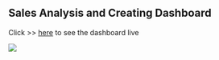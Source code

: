 ## Sales Analysis and Creating Dashboard

Click >> [here](https://public.tableau.com/app/profile/ugur6725/viz/SalesDashboard_16458964574620/Dashboard) to see the dashboard live 

<img src = 'https://github.com/ugursavci/Sales_Dashboard_Tableau/blob/main/Dashboard.png'> </img>
